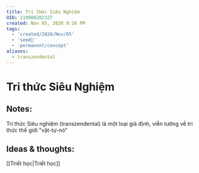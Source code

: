 ```yaml
---
title: Tri thức Siêu Nghiệm
UID: 210908202327
created: Nov 05, 2020 9:16 PM
tags:
  - 'created/2020/Nov/05'
  - 'seed🥜'
  - 'permanent/concept'
aliases:
  - transzendental
---
```

# Tri thức Siêu Nghiệm

## Notes:
Tri thức Siêu nghiệm (transzendental) là một loại giả định, viễn tưởng về tri thức thế giới "vật-tự-nó"

## Ideas & thoughts:
[[Triết học|Triết học]]
